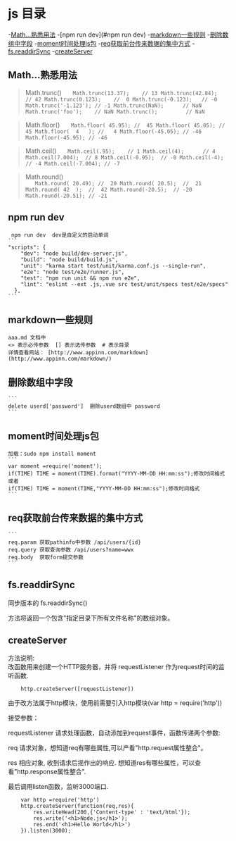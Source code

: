 # js 目录 

-[Math...熟悉用法](#Math...熟悉用法)
-[npm run dev](#npm run dev)
-[markdown一些规则](#markdown一些规则)
-[删除数组中字段](#删除数组中字段)
-[moment时间处理js包](#moment时间处理js包)
-[req获取前台传来数据的集中方式](#req获取前台传来数据的集中方式)
-[fs.readdirSync](#fs.readdirSync)
-[createServer](#createServer)

## Math...熟悉用法
> Math.trunc()
    ```   
        Math.trunc(13.37);    // 13
        Math.trunc(42.84);    // 42
        Math.trunc(0.123);    //  0
        Math.trunc(-0.123);   // -0
        Math.trunc('-1.123'); // -1
        Math.trunc(NaN);      // NaN
        Math.trunc('foo');    // NaN
        Math.trunc();         // NaN
    ```

>Math.floor()
    ```   
        Math.floor( 45.95); //  45
        Math.floor( 45.05); //  45
        Math.floor(  4   ); //   4
        Math.floor(-45.05); // -46 
        Math.floor(-45.95); // -46
    ```

>Math.ceil()
    ```   
        Math.ceil(.95);    // 1
        Math.ceil(4);      // 4
        Math.ceil(7.004);  // 8
        Math.ceil(-0.95);  // -0
        Math.ceil(-4);     // -4
        Math.ceil(-7.004); // -7
    ```

>Math.round()   
    ```   
        Math.round( 20.49); //  20
        Math.round( 20.5);  //  21
        Math.round( 42  );  //  42
        Math.round(-20.5);  // -20
        Math.round(-20.51); // -21
    ```

## npm run dev

     npm run dev  dev是自定义的启动单词 
    ```
    "scripts": {
        "dev": "node build/dev-server.js",
        "build": "node build/build.js",
        "unit": "karma start test/unit/karma.conf.js --single-run",
        "e2e": "node test/e2e/runner.js",
        "test": "npm run unit && npm run e2e",
        "lint": "eslint --ext .js,.vue src test/unit/specs test/e2e/specs"
      },
    ```

## markdown一些规则  

    aaa.md 文档中 
    <> 表示必传参数  [] 表示选传参数  # 表示目录  
    详情查看网站： [http://www.appinn.com/markdown](http://www.appinn.com/markdown/)
   

## 删除数组中字段
    
    ```
    delete userd['password']  删除userd数组中 password
    ```
   
## moment时间处理js包
    
    加载：sudo npm install moment
    ```
    var moment =require('moment');
    if(TIME) TIME = moment(TIME).format("YYYY-MM-DD HH:mm:ss");修改时间格式
    或者
    if(TIME) TIME = moment(TIME,"YYYY-MM-DD HH:mm:ss");修改时间格式
    ```

## req获取前台传来数据的集中方式

    ```
    req.param 获取pathinfo中参数 /api/users/{id}
    req.query 获取查询参数 /api/users?name=wwx
    req.body  获取form提交参数
    ```

## fs.readdirSync

同步版本的 fs.readdirSync()  

方法将返回一个包含"指定目录下所有文件名称"的数组对象。  

## createServer

方法说明:  
改函数用来创建一个HTTP服务器，并将 requestListener 作为request时间的监听函数.  

```
    http.createServer([requestListener])
```

由于改方法属于http模块，使用前需要引入http模块(var http = require('http'))  

接受参数：  

requestListener 请求处理函数，自动添加到request事件，函数传递两个参数:  
    
   req 请求对象，想知道req有哪些属性,可以产看"http.request属性整合"。  

   res 相应对象, 收到请求后摇作出的响应. 想知道res有哪些属性，可以查看"http.response属性整合".  

最后调用listen函数，监听3000端口.  

```
    var http =require('http')
    http.createServer(function(req,res){
        res.writeHead(200,{'Content-type' : 'text/html'});
        res.write('<h1>Node.js</h1>');
        res.end('<h1>Hello World</h1>')
    }).listen(3000);
```



